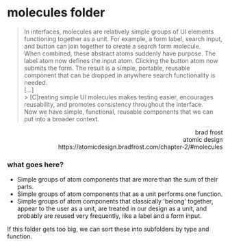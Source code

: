 # molecules folder

> In interfaces, molecules are relatively simple groups of UI elements functioning together as a unit. For example, a form label, search input, and button can join together to create a search form molecule. <br/>
> When combined, these abstract atoms suddenly have purpose. The label atom now defines the input atom. Clicking the button atom now submits the form. The result is a simple, portable, reusable component that can be dropped in anywhere search functionality is needed.
> <br/>[...]<br/> > [C]reating simple UI molecules makes testing easier, encourages reusability, and promotes consistency throughout the interface.
> <br />
> Now we have simple, functional, reusable components that we can put into a broader context.

<div style="text-align: right">
brad frost <br />
atomic design <br />
https://atomicdesign.bradfrost.com/chapter-2/#molecules
</div>

### what goes here?

- Simple groups of atom components that are more than the sum of their parts.
- Simple groups of atom components that as a unit performs one function.
- Simple groups of atom components that classically 'belong' together, appear to the user as a unit, are treated in our design as a unit, and probably are reused very frequently, like a label and a form input.

If this folder gets too big, we can sort these into subfolders by type and function.
